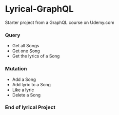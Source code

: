# Lyrical-GraphQL
Starter project from a GraphQL course on Udemy.com

### Query
- Get all Songs
- Get one Song
- Get the lyrics of a Song

### Mutation
- Add a Song
- Add lyric to a Song
- Like a lyric
- Delete a Song

### End of lyrical Project